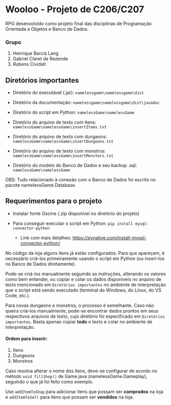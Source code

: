 # Wooloo - Projeto de C206/C207

RPG desenvolvido como projeto final das disciplinas de Programação Orientada a Objetos e Banco de Dados.
### Grupo
1. Henrique Barcia Lang
2. Gabriel Claret de Rezende
3. Rubens Cividati

## Diretórios importantes

* Diretório do executável (.jar): `namelessgame\namelessgame\dist`
	
* Diretório da documentação: `namelessgame\namelessgame\dist\javadoc`
	
* Diretório do script em Python: `namelessGame\namelessGame`

* Diretório do arquivo de texto com itens: `namelessGame\namelessGame\insertItems.txt`

* Diretório do arquivo de texto com dungeons: `namelessGame\namelessGame\insertDungeons.txt`

* Diretório do arquivo de texto com monstros: `namelessGame\namelessGame\insertMonsters.txt`
	
* Diretório do modelo do Banco de Dados e seu backup .sql: `namelessGame\namelessGame`
	
OBS: Tudo relacionado à conexão com o Banco de Dados foi escrito no pacote namelessGame.Database.
	
## Requerimentos para o projeto

* Instalar fonte Oscine (.zip disponível no diretório do projeto)

* Para conseguir executar o script em Python: `pip install mysql-connector-python`
  - Link com mais detalhes: https://pynative.com/install-mysql-connector-python/

No código da loja alguns itens já estão configurados. Para que apareçam, é necessário criá-los primeiramente usando o script em Python (ou inseri-los no Banco de Dados diretamente).

Pode-se criá-los manualmente seguindo as instruções, alterando os valores como bem entender, ou copiar e colar os dados disponíveis no arquivo de texto mencionado em `Diretórios importantes` no ambiente de interpretação que o script está sendo executado (terminal do Windows, do Linux, do VS Code, etc.).

Para novas dungeons e monstros, o processo é semelhante. Caso não queira criá-los manualmente, pode-se encontrar dados prontos em seus respectivos arquivos de texto, cujo diretório foi especificado em `Diretórios importantes`. Basta apenas copiar **todo** o texto e colar no ambiente de interpretação.

#### Ordem para inserir:
1. Itens
2. Dungeons
3. Monstros

Caso resolva alterar o nome dos itens, deve-se configurar de acordo no método `void fillShop()` de Game.java (namelessGame.Gameplay), seguindo o que já foi feito como exemplo.

Use `addItemToShop` para adicionar itens que possam ser **comprados** na loja e `addItemToSell` para itens que possam ser **vendidos** na loja.
